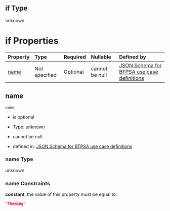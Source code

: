 ## if Type

unknown

# if Properties

| Property      | Type          | Required | Nullable       | Defined by                                                                                                                                                                                                          |
| :------------ | :------------ | :------- | :------------- | :------------------------------------------------------------------------------------------------------------------------------------------------------------------------------------------------------------------ |
| [name](#name) | Not specified | Optional | cannot be null | [JSON Schema for BTPSA use case definitions](btpsa-usecase-properties-services-items-allof-1-then-allof-114-if-properties-name.md "undefined#/properties/services/items/allOf/1/then/allOf/114/if/properties/name") |

## name



`name`

*   is optional

*   Type: unknown

*   cannot be null

*   defined in: [JSON Schema for BTPSA use case definitions](btpsa-usecase-properties-services-items-allof-1-then-allof-114-if-properties-name.md "undefined#/properties/services/items/allOf/1/then/allOf/114/if/properties/name")

### name Type

unknown

### name Constraints

**constant**: the value of this property must be equal to:

```json
"theming"
```
